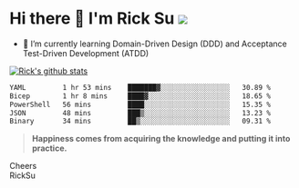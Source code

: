 # Hi there 👋 I'm Rick Su ![](https://komarev.com/ghpvc/?username=ricksu978)
<!--
**ricksu978/ricksu978** is a ✨ _special_ ✨ repository because its `README.md` (this file) appears on your GitHub profile.

Here are some ideas to get you started:

- 🔭 I’m currently working on ...
-->
- 🌱 I’m currently learning Domain-Driven Design (DDD) and Acceptance Test-Driven Development (ATDD)
<!--
- 👯 I’m looking to collaborate on ...
- 🤔 I’m looking for help with ...
- 💬 Ask me about ...
- 📫 How to reach me: ...
- 😄 Pronouns: ...
- ⚡ Fun fact: ...
-->
[![Rick's github stats](https://github-readme-stats.vercel.app/api?username=ricksu978&theme=dark)](https://github.com/ricksu978/ricksu978)

<!--START_SECTION:waka-->

```txt
YAML         1 hr 53 mins    ███████▓░░░░░░░░░░░░░░░░░   30.89 %
Bicep        1 hr 8 mins     ████▓░░░░░░░░░░░░░░░░░░░░   18.65 %
PowerShell   56 mins         ████░░░░░░░░░░░░░░░░░░░░░   15.35 %
JSON         48 mins         ███▒░░░░░░░░░░░░░░░░░░░░░   13.23 %
Binary       34 mins         ██▒░░░░░░░░░░░░░░░░░░░░░░   09.31 %
```

<!--END_SECTION:waka-->

> **Happiness comes from acquiring the knowledge and putting it into practice.**

Cheers  
RickSu 
